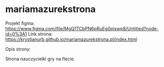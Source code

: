 # mariamazurekstrona
Projekt figma: https://www.figma.com/file/MgQ1TCbPN6pRuEg0pjswp8/Untitled?node-id=0%3A1
Link strona: https://krystianurb.github.io/mariamazurekstrona.pl/index.html

Opis strony:

Strona nauczycielki gry na flecie. 
